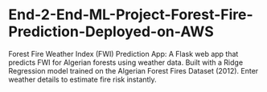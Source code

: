 # End-2-End-ML-Project-Forest-Fire-Prediction-Deployed-on-AWS
Forest Fire Weather Index (FWI) Prediction App: A Flask web app that predicts FWI for Algerian forests using weather data. Built with a Ridge Regression model trained on the Algerian Forest Fires Dataset (2012). Enter weather details to estimate fire risk instantly.
